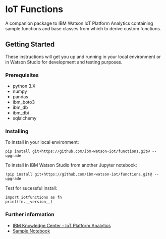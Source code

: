 # IoT Functions

A companion package to IBM Watson IoT Platform Analytics containing sample functions and base classes from which to derive custom functions.

## Getting Started

These instructions will get you up and running in your local environment or in Watson Studio for development and testing purposes. 

### Prerequisites

 + python 3.X
 + numpy
 + pandas
 + ibm_boto3
 + ibm_db
 + ibm_dbi
 + sqlalchemy

### Installing

To install in your local environment:
```
pip install git+https://github.com/ibm-watson-iot/functions.git@ --upgrade
```

To install in IBM Watson Studio from another Jupyter notebook:
```
!pip install git+https://github.com/ibm-watson-iot/functions.git@ --upgrade
```

Test for sucessful install:
```
import iotfunctions as fn
print(fn.__version__)
```

### Further information

+ [IBM Knowledge Center - IoT Platform Analytics](https://www.ibm.com/support/knowledgecenter/SSQP8H/iot/analytics/as_overview.html)
+ [Sample Notebook](https://www.ibm.com/support/knowledgecenter/SSQP8H/iot/analytics/as_notebook_references.html)


